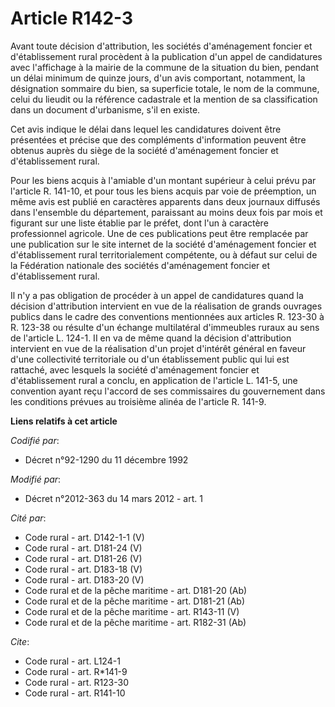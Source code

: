 # Article R142-3

Avant toute décision d'attribution, les sociétés d'aménagement foncier et d'établissement rural procèdent à la publication
d'un appel de candidatures avec l'affichage à la mairie de la commune de la situation du bien, pendant un délai minimum de
quinze jours, d'un avis comportant, notamment, la désignation sommaire du bien, sa superficie totale, le nom de la commune,
celui du lieudit ou la référence cadastrale et la mention de sa classification dans un document d'urbanisme, s'il en existe. 

Cet avis indique le délai dans lequel les candidatures doivent être présentées et précise que des compléments d'information
peuvent être obtenus auprès du siège de la société d'aménagement foncier et d'établissement rural. 

Pour les biens acquis à l'amiable d'un montant supérieur à celui prévu par l'article R. 141-10, et pour tous les biens acquis
par voie de préemption, un même avis est publié en caractères apparents dans deux journaux diffusés dans l'ensemble du
département, paraissant au moins deux fois par mois et figurant sur une liste établie par le préfet, dont l'un à caractère
professionnel agricole. Une de ces publications peut être remplacée par une publication sur le site internet de la société
d'aménagement foncier et d'établissement rural territorialement compétente, ou à défaut sur celui de la Fédération nationale
des sociétés d'aménagement foncier et d'établissement rural. 

Il n'y a pas obligation de procéder à un appel de candidatures quand la décision d'attribution intervient en vue de la
réalisation de grands ouvrages publics dans le cadre des conventions mentionnées aux articles R. 123-30 à R. 123-38 ou
résulte d'un échange multilatéral d'immeubles ruraux au sens de l'article L. 124-1. II en va de même quand la décision
d'attribution intervient en vue de la réalisation d'un projet d'intérêt général en faveur d'une collectivité territoriale ou
d'un établissement public qui lui est rattaché, avec lesquels la société d'aménagement foncier et d'établissement rural a
conclu, en application de l'article L. 141-5, une convention ayant reçu l'accord de ses commissaires du gouvernement dans les
conditions prévues au troisième alinéa de l'article R. 141-9.

**Liens relatifs à cet article**

_Codifié par_:

  - Décret n°92-1290 du 11 décembre 1992

_Modifié par_:

  - Décret n°2012-363 du 14 mars 2012 - art. 1

_Cité par_:

  - Code rural - art. D142-1-1 (V)
  - Code rural - art. D181-24 (V)
  - Code rural - art. D181-26 (V)
  - Code rural - art. D183-18 (V)
  - Code rural - art. D183-20 (V)
  - Code rural et de la pêche maritime - art. D181-20 (Ab)
  - Code rural et de la pêche maritime - art. D181-21 (Ab)
  - Code rural et de la pêche maritime - art. R143-11 (V)
  - Code rural et de la pêche maritime - art. R182-31 (Ab)

_Cite_:

  - Code rural - art. L124-1
  - Code rural - art. R*141-9
  - Code rural - art. R123-30
  - Code rural - art. R141-10
